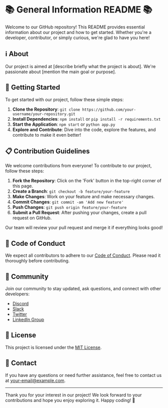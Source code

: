 # 📚 General Information README 📚

Welcome to our GitHub repository! This README provides essential information about our project and how to get started. Whether you're a developer, contributor, or simply curious, we're glad to have you here!

## ℹ️ About

Our project is aimed at [describe briefly what the project is about]. We're passionate about [mention the main goal or purpose].

## 🚀 Getting Started

To get started with our project, follow these simple steps:

1. **Clone the Repository**: `git clone https://github.com/your-username/your-repository.git`
2. **Install Dependencies**: `npm install` or `pip install -r requirements.txt`
3. **Start the Application**: `npm start` or `python app.py`
4. **Explore and Contribute**: Dive into the code, explore the features, and contribute to make it even better!

## 📋 Contribution Guidelines

We welcome contributions from everyone! To contribute to our project, follow these steps:

1. **Fork the Repository**: Click on the 'Fork' button in the top-right corner of this page.
2. **Create a Branch**: `git checkout -b feature/your-feature`
3. **Make Changes**: Work on your feature and make necessary changes.
4. **Commit Changes**: `git commit -am 'Add new feature'`
5. **Push Changes**: `git push origin feature/your-feature`
6. **Submit a Pull Request**: After pushing your changes, create a pull request on GitHub.

Our team will review your pull request and merge it if everything looks good!

## 📝 Code of Conduct

We expect all contributors to adhere to our [Code of Conduct](./CODE_OF_CONDUCT.md). Please read it thoroughly before contributing.

## 🤝 Community

Join our community to stay updated, ask questions, and connect with other developers:

- [Discord](#)
- [Slack](#)
- [Twitter](#)
- [LinkedIn Group](#)

## 📄 License

This project is licensed under the [MIT License](./LICENSE).

## 📧 Contact

If you have any questions or need further assistance, feel free to contact us at [your-email@example.com](mailto:abhik.ghosh.2004@outlook.com).

---

Thank you for your interest in our project! We look forward to your contributions and hope you enjoy exploring it. Happy coding! 🎉
